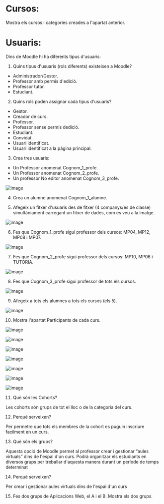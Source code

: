 # Cursos:

Mostra els cursos i categories creades a l'apartat anterior.

# Usuaris:

Dins de Moodle hi ha diferents tipus d'usuaris:

1. Quins tipus d'usuaris (rols diferents) existeixen a Moodle?

- Administrador/Gestor.
- Professor amb permís d'edició.
- Professor tutor.
- Estudiant.

2. Quins rols poden assignar cada tipus d'usuaris?

- Gestor.
- Creador de curs.
- Professor.
- Professor sense permís dedició.
- Estudiant.
- Convidat.
- Usuari identificat.
- Usuari identificat a la pàgina principal.

3. Crea tres usuaris:
  - Un Professor anomenat Cognom_1_profe.
  - Un Professor anomenat Cognom_2_profe.
  - Un professor No editor anomenat Cognom_3_profe.
  
  ![image](https://user-images.githubusercontent.com/104194787/213478043-ff0854de-7906-43a8-bf76-9e8bb6f49c49.png)

  
4.  Crea un alumne anomenat Cognom_1_alumne.

5.  Afegeix un fitxer d'usuaris des de fitxer (4 companys/es de classe) simultàniament carregant un fitxer de dades, com es veu a la imatge.

![image](https://user-images.githubusercontent.com/104194787/213475569-2f1e2bb7-f429-4127-bd71-f14ae85524ef.png)


6. Fes que Cognom_1_profe sigui professor dels cursos: MP04, MP12, MP08 i MP07.

![image](https://user-images.githubusercontent.com/104194787/213479304-e527fc72-de4f-46da-86df-d9d8d307379f.png)

7. Fes que Cognom_2_profe sigui professor dels cursos: MP10, MP06 i TUTORIA.

![image](https://user-images.githubusercontent.com/104194787/213479606-86deef69-aa2d-4541-a8b7-292b8d773a90.png)

8. Fes que Cognom_3_profe sigui professor de tots els cursos.

![image](https://user-images.githubusercontent.com/104194787/213480266-4dad473d-f4df-44b1-9a36-37efc075efe8.png)

9. Afegeix a tots els alumnes a tots els cursos (els 5).

![image](https://user-images.githubusercontent.com/104194787/213481193-8287f078-9fe8-487a-baa0-e58c5a2d99ae.png)

10. Mostra l'apartat Participants de cada curs.

![image](https://user-images.githubusercontent.com/104194787/213481870-ebafcd6b-060c-4064-9155-46c751363d93.png)

![image](https://user-images.githubusercontent.com/104194787/213481967-b067aedd-7689-4da8-a414-0c59536fd799.png)

![image](https://user-images.githubusercontent.com/104194787/213482043-8bacf771-93d6-487f-b9ae-6de8f2b50e40.png)

![image](https://user-images.githubusercontent.com/104194787/213482127-c30d5769-b547-466c-ad40-94df4a18a0f6.png)

![image](https://user-images.githubusercontent.com/104194787/213482492-a2b1eeb4-d449-4f39-866e-35b5fac61f9e.png)

![image](https://user-images.githubusercontent.com/104194787/213482568-230313d2-1ccd-4f28-a213-7ff7d51c8a57.png)

![image](https://user-images.githubusercontent.com/104194787/213482657-a706fe57-ec02-4198-8e0a-1ca403778f6f.png)

11. Què són les Cohorts? 

Les cohorts són grups de tot el lloc o de la categoria del curs.

12. Perquè serveixen?

Per permetre que tots els membres de la cohort es puguin inscriure facilment en un curs.

13. Què són els grups?

Aquesta opció de Moodle permet al professor crear i gestionar “aules virtuals” dins de l'espai d'un curs. Podrà organitzar els estudiants en diversos grups per treballar d'aquesta manera durant un període de temps determinat

14. Perquè serveixen?

Per crear i gestionar aules virtuals dins de l'espai d'un curs

15. Fes dos grups de Aplicacions Web, el A i el B. Mostra els dos grups.
